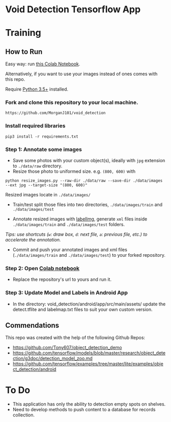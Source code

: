 # Void Detection Tensorflow App

# Training
## How to Run

Easy way: run [this Colab Notebook](https://colab.research.google.com/github/MorganJ101/void_detection/blob/master/void_detection_training_colab.ipynb).

Alternatively, if you want to use your images instead of ones comes with this repo.

Require [Python 3.5+](https://www.python.org/ftp/python/3.6.4/python-3.6.4.exe) installed.
### Fork and clone this repository to your local machine.
```
https://github.com/MorganJ101/void_detection
```
### Install required libraries
`pip3 install -r requirements.txt`


### Step 1: Annotate some images
- Save some photos with your custom object(s), ideally with `jpg` extension to `./data/raw` directory.
- Resize those photo to uniformed size. e.g. `(800, 600)` with
```
python resize_images.py --raw-dir ./data/raw --save-dir ./data/images --ext jpg --target-size "(800, 600)"
```
Resized images locate in `./data/images/`
- Train/test split those files into two directories, `./data/images/train` and `./data/images/test`

- Annotate resized images with [labelImg](https://tzutalin.github.io/labelImg/), generate `xml` files inside `./data/images/train` and `./data/images/test` folders. 

*Tips: use shortcuts (`w`: draw box, `d`: next file, `a`: previous file, etc.) to accelerate the annotation.*

- Commit and push your annotated images and xml files (`./data/images/train` and `./data/images/test`) to your forked repository.


### Step 2: Open [Colab notebook](https://colab.research.google.com/github/MorganJ101/void_detection/blob/master/void_detection_training_colab.ipynb)
- Replace the repository's url to yours and run it.

### Step 3: Update Model and Labels in Android App
- In the directory: void_detection/android/app/src/main/assets/ update the detect.tflite and labelmap.txt files to suit your own custom version.

## Commendations
This repo was created with the help of the following Github Repos:
- https://github.com/Tony607/object_detection_demo
- https://github.com/tensorflow/models/blob/master/research/object_detection/g3doc/detection_model_zoo.md
- https://github.com/tensorflow/examples/tree/master/lite/examples/object_detection/android

# To Do
- This application has only the ability to detection empty spots on shelves.
- Need to develop methods to push content to a database for records collection.
